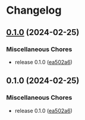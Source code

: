 # Changelog

## [0.1.0](https://github.com/wndhydrnt/saturn-sync-protocol/compare/v0.1.0...v0.1.0) (2024-02-25)


### Miscellaneous Chores

* release 0.1.0 ([ea502a6](https://github.com/wndhydrnt/saturn-sync-protocol/commit/ea502a669e959de1a803db5c7bc1264516ec3757))

## 0.1.0 (2024-02-25)


### Miscellaneous Chores

* release 0.1.0 ([ea502a6](https://github.com/wndhydrnt/saturn-sync-protocol/commit/ea502a669e959de1a803db5c7bc1264516ec3757))
